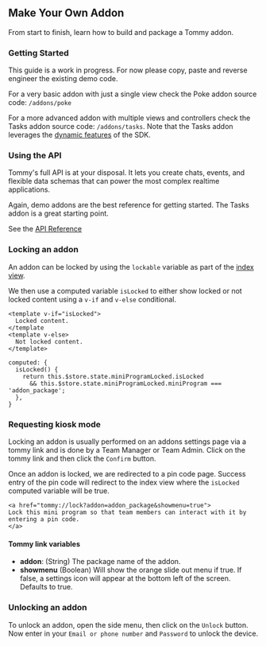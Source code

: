 ## Make Your Own Addon

From start to finish, learn how to build and package a Tommy addon.


### Getting Started

This guide is a work in progress. For now please copy, paste and reverse engineer the existing demo code.

For a very basic addon with just a single view check the Poke addon source code: `/addons/poke`

For a more advanced addon with multiple views and controllers check the Tasks addon source code: `/addons/tasks`. Note that the Tasks addon leverages the [dynamic features](using-the-sdk.md#dynamic-features) of the SDK.


### Using the API

Tommy's full API is at your disposal. It lets you create chats, events, and flexible data schemas that can power the most complex realtime applications.

Again, demo addons are the best reference for getting started. The Tasks addon is a great starting point.

See the [API Reference](ref:///api/index.html)


### Locking an addon

An addon can be locked by using the `lockable` variable as part of the [index view](addon-basics.md#Views).

We then use a computed variable `isLocked` to either show locked or not locked content using a `v-if` and `v-else` conditional.

```
<template v-if="isLocked">
  Locked content.
</template
<template v-else>
  Not locked content.
</template>

computed: {
  isLocked() {
    return this.$store.state.miniProgramLocked.isLocked
      && this.$store.state.miniProgramLocked.miniProgram === 'addon_package';
  },
}
```

### Requesting kiosk mode

Locking an addon is usually performed on an addons settings page via a tommy link and is done by a Team Manager or Team Admin. Click on the tommy link and then click the `Confirm` button. 

Once an addon is locked, we are redirected to a pin code page. Success entry of the pin code will redirect to the index view where the `isLocked` computed variable will be true. 

```
<a href="tommy://lock?addon=addon_package&showmenu=true">
Lock this mini program so that team members can interact with it by entering a pin code.
</a>
```

#### Tommy link variables
* **addon**: (String) The package name of the addon.
* **showmenu** (Boolean) Will show the orange slide out menu if true. If false, a settings icon will appear at the bottom left of the screen. Defaults to true.

### Unlocking an addon

To unlock an addon, open the side menu, then click on the `Unlock` button. Now enter in your `Email or phone number` and `Password` to unlock the device. 
